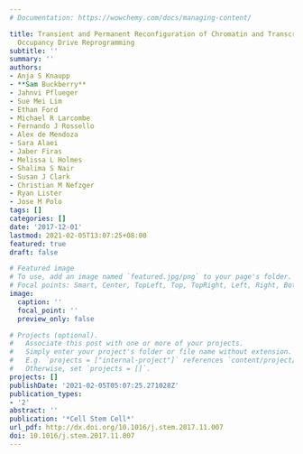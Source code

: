 ```yaml
---
# Documentation: https://wowchemy.com/docs/managing-content/

title: Transient and Permanent Reconfiguration of Chromatin and Transcription Factor
  Occupancy Drive Reprogramming
subtitle: ''
summary: ''
authors:
- Anja S Knaupp
- **Sam Buckberry**
- Jahnvi Pflueger
- Sue Mei Lim
- Ethan Ford
- Michael R Larcombe
- Fernando J Rossello
- Alex de Mendoza
- Sara Alaei
- Jaber Firas
- Melissa L Holmes
- Shalima S Nair
- Susan J Clark
- Christian M Nefzger
- Ryan Lister
- Jose M Polo
tags: []
categories: []
date: '2017-12-01'
lastmod: 2021-02-05T13:07:25+08:00
featured: true
draft: false

# Featured image
# To use, add an image named `featured.jpg/png` to your page's folder.
# Focal points: Smart, Center, TopLeft, Top, TopRight, Left, Right, BottomLeft, Bottom, BottomRight.
image:
  caption: ''
  focal_point: ''
  preview_only: false

# Projects (optional).
#   Associate this post with one or more of your projects.
#   Simply enter your project's folder or file name without extension.
#   E.g. `projects = ["internal-project"]` references `content/project/deep-learning/index.md`.
#   Otherwise, set `projects = []`.
projects: []
publishDate: '2021-02-05T05:07:25.271028Z'
publication_types:
- '2'
abstract: ''
publication: '*Cell Stem Cell*'
url_pdf: http://dx.doi.org/10.1016/j.stem.2017.11.007
doi: 10.1016/j.stem.2017.11.007
---
```

